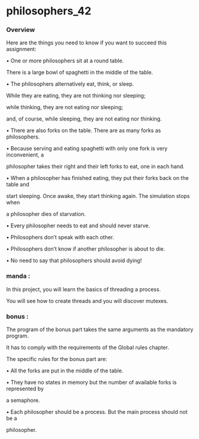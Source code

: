 # philosophers_42
### Overview
Here are the things you need to know if you want to succeed this assignment:

• One or more philosophers sit at a round table.

There is a large bowl of spaghetti in the middle of the table.

• The philosophers alternatively eat, think, or sleep.

While they are eating, they are not thinking nor sleeping;

while thinking, they are not eating nor sleeping;

and, of course, while sleeping, they are not eating nor thinking.

• There are also forks on the table. There are as many forks as philosophers.

• Because serving and eating spaghetti with only one fork is very inconvenient, a

philosopher takes their right and their left forks to eat, one in each hand.

• When a philosopher has finished eating, they put their forks back on the table and

start sleeping. Once awake, they start thinking again. The simulation stops when

a philosopher dies of starvation.

• Every philosopher needs to eat and should never starve.

• Philosophers don’t speak with each other.

• Philosophers don’t know if another philosopher is about to die.

• No need to say that philosophers should avoid dying!

### manda :

In this project, you will learn the basics of threading a process.

You will see how to create threads and you will discover mutexes.

### bonus :

The program of the bonus part takes the same arguments as the mandatory program.

It has to comply with the requirements of the Global rules chapter.

The specific rules for the bonus part are:

• All the forks are put in the middle of the table.

• They have no states in memory but the number of available forks is represented by

a semaphore.

• Each philosopher should be a process. But the main process should not be a

philosopher.

